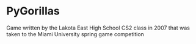 # PyGorillas
Game written by the Lakota East High School CS2 class in 2007 that was taken to the Miami University spring game competition
